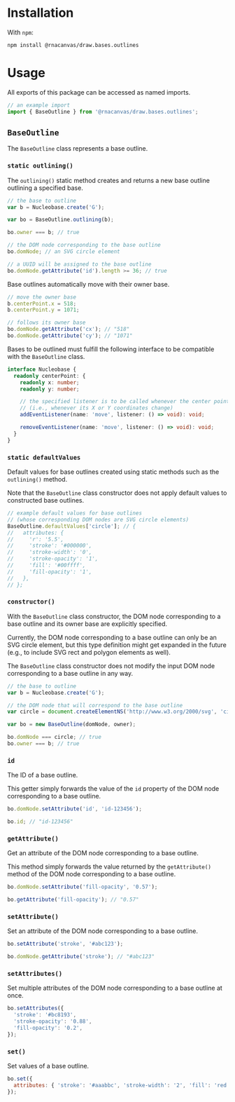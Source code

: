 # Installation

With `npm`:

```
npm install @rnacanvas/draw.bases.outlines
```

# Usage

All exports of this package can be accessed as named imports.

```javascript
// an example import
import { BaseOutline } from '@rnacanvas/draw.bases.outlines';
```

## `BaseOutline`

The `BaseOutline` class represents a base outline.

### `static outlining()`

The `outlining()` static method creates and returns a new base outline
outlining a specified base.

```javascript
// the base to outline
var b = Nucleobase.create('G');

var bo = BaseOutline.outlining(b);

bo.owner === b; // true

// the DOM node corresponding to the base outline
bo.domNode; // an SVG circle element

// a UUID will be assigned to the base outline
bo.domNode.getAttribute('id').length >= 36; // true
```

Base outlines automatically move with their owner base.

```javascript
// move the owner base
b.centerPoint.x = 518;
b.centerPoint.y = 1071;

// follows its owner base
bo.domNode.getAttribute('cx'); // "518"
bo.domNode.getAttribute('cy'); // "1071"
```

Bases to be outlined must fulfill the following interface
to be compatible with the `BaseOutline` class.

```typescript
interface Nucleobase {
  readonly centerPoint: {
    readonly x: number;
    readonly y: number;

    // the specified listener is to be called whenever the center point of the base moves
    // (i.e., whenever its X or Y coordinates change)
    addEventListener(name: 'move', listener: () => void): void;

    removeEventListener(name: 'move', listener: () => void): void;
  }
}
```

### `static defaultValues`

Default values for base outlines
created using static methods such as the `outlining()` method.

Note that the `BaseOutline` class constructor
does not apply default values to constructed base outlines.

```javascript
// example default values for base outlines
// (whose corresponding DOM nodes are SVG circle elements)
BaseOutline.defaultValues['circle']; // {
//   attributes: {
//     'r': '5.5',
//     'stroke': '#000000',
//     'stroke-width': '0',
//     'stroke-opacity': '1',
//     'fill': '#00ffff',
//     'fill-opacity': '1',
//   },
// };
```

### `constructor()`

With the `BaseOutline` class constructor,
the DOM node corresponding to a base outline
and its owner base
are explicitly specified.

Currently, the DOM node corresponding to a base outline
can only be an SVG circle element,
but this type definition might get expanded in the future
(e.g., to include SVG rect and polygon elements as well).

The `BaseOutline` class constructor does not modify
the input DOM node corresponding to a base outline in any way.

```javascript
// the base to outline
var b = Nucleobase.create('G');

// the DOM node that will correspond to the base outline
var circle = document.createElementNS('http://www.w3.org/2000/svg', 'circle');

var bo = new BaseOutline(domNode, owner);

bo.domNode === circle; // true
bo.owner === b; // true
```

### `id`

The ID of a base outline.

This getter simply forwards the value of the `id` property
of the DOM node corresponding to a base outline.

```javascript
bo.domNode.setAttribute('id', 'id-123456');

bo.id; // "id-123456"
```

### `getAttribute()`

Get an attribute of the DOM node corresponding to a base outline.

This method simply forwards the value returned by the `getAttribute()` method
of the DOM node corresponding to a base outline.

```javascript
bo.domNode.setAttribute('fill-opacity', '0.57');

bo.getAttribute('fill-opacity'); // "0.57"
```

### `setAttribute()`

Set an attribute of the DOM node corresponding to a base outline.

```javascript
bo.setAttribute('stroke', '#abc123');

bo.domNode.getAttribute('stroke'); // "#abc123"
```

### `setAttributes()`

Set multiple attributes of the DOM node corresponding to a base outline at once.

```javascript
bo.setAttributes({
  'stroke': '#bc8193',
  'stroke-opacity': '0.88',
  'fill-opacity': '0.2',
});
```

### `set()`

Set values of a base outline.

```javascript
bo.set({
  attributes: { 'stroke': '#aaabbc', 'stroke-width': '2', 'fill': 'red' },
});
```
